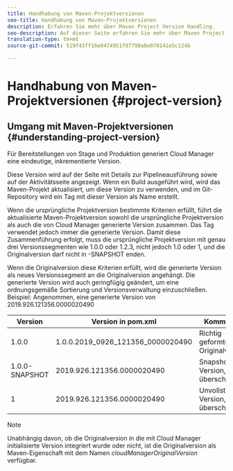 ```yaml
---
title: Handhabung von Maven-Projektversionen
seo-title: Handhabung von Maven-Projektversionen
description: Erfahren Sie mehr über Maven Project Version Handling.
seo-description: Auf dieser Seite erfahren Sie mehr über Maven Project Version Handling
translation-type: tm+mt
source-git-commit: 519f43ff16e0474951f97798a8e070141e5c124b

---
```



# Handhabung von Maven-Projektversionen {#project-version}

## Umgang mit Maven-Projektversionen {#understanding-project-version}

Für Bereitstellungen von Stage und Produktion generiert Cloud Manager eine eindeutige, inkrementierte Version.

Diese Version wird auf der Seite mit Details zur Pipelineausführung sowie auf der Aktivitätsseite angezeigt. Wenn ein Build ausgeführt wird, wird das Maven-Projekt aktualisiert, um diese Version zu verwenden, und im Git-Repository wird ein Tag mit dieser Version als Name erstellt.

Wenn die ursprüngliche Projektversion bestimmte Kriterien erfüllt, führt die aktualisierte Maven-Projektversion sowohl die ursprüngliche Projektversion als auch die von Cloud Manager generierte Version zusammen. Das Tag verwendet jedoch immer die generierte Version. Damit diese Zusammenführung erfolgt, muss die ursprüngliche Projektversion mit genau drei Versionssegmenten wie 1.0.0 oder 1.2.3, nicht jedoch 1.0 oder 1, und die Originalversion darf nicht in -SNAPSHOT enden.

Wenn die Originalversion diese Kriterien erfüllt, wird die generierte Version als neues Versionssegment an die Originalversion angehängt. Die generierte Version wird auch geringfügig geändert, um eine ordnungsgemäße Sortierung und Versionsverwaltung einzuschließen. Beispiel: Angenommen, eine generierte Version von 2019.926.121356.0000020490

| **Version** | **Version in pom.xml** | **Kommentar** |
|---|---|---|
| 1.0.0 | 1.0.0.2019_0926_121356_0000020490 | Richtig geformte Originalversion |
| 1.0.0-SNAPSHOT | 2019.926.121356.0000020490 | Snapshot-Version, überschrieben |
| 1 | 2019.926.121356.0000020490 | Unvollständige Version, überschrieben |

>[!NOTE]
>
>Unabhängig davon, ob die Originalversion in die mit Cloud Manager initialisierte Version integriert wurde oder nicht, ist die Originalversion als Maven-Eigenschaft mit dem Namen *cloudManagerOriginalVersion* verfügbar.
